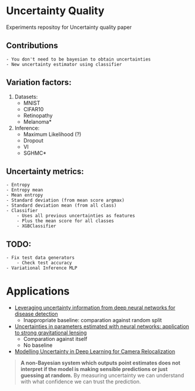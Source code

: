 # Uncertainty Quality

Experiments repositoy for Uncertainty quality paper

## Contributions
    - You don't need to be bayesian to obtain uncertainties
    - New uncertainty estimator using classifier

## Variation factors:
1) Datasets:
    - MNIST
    - CIFAR10
    - Retinopathy
    - Melanoma*
2) Inference:
    - Maximum Likelihood (?)
    - Dropout
    - VI
    - SGHMC*


## Uncertainty metrics:
    - Entropy
    - Entropy mean
    - Mean entropy
    - Standard deviation (from mean score argmax)
    - Standard deviation mean (from all class)
    - Classifier
        - Uses all previous uncertainties as features
        - Plus the mean score for all classes
        - XGBClassifier


## TODO:
    - Fix test data generators
        - Check test accuracy
    - Variational Inference MLP

# Applications

- [Leveraging uncertainty information from deep neural networks for disease detection](http://www.biorxiv.org/content/early/2016/10/28/084210)
    - Inappropriate baseline: comparation against random split
- [Uncertainties in parameters estimated with neural networks: application to strong gravitational lensing](https://arxiv.org/abs/1708.08843)
    - Comparation against itself
    - No baseline
- [Modelling Uncertainty in Deep Learning for Camera Relocalization](https://arxiv.org/pdf/1509.05909.pdf)
> **A non-Bayesian system which
outputs point estimates does not interpret if the model is
making sensible predictions or just guessing at random.**
By measuring uncertainty we can understand with what
confidence we can trust the prediction.
